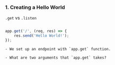 
### 1. Creating a Hello World


`.get` vs `.listen`
```js

app.get('/', (req, res) => {
	res.send('Hello World!');
});

```
	- We set up an endpoint with `app.get` function. 
	
	- What are two arguments that `app.get` takes?
	

